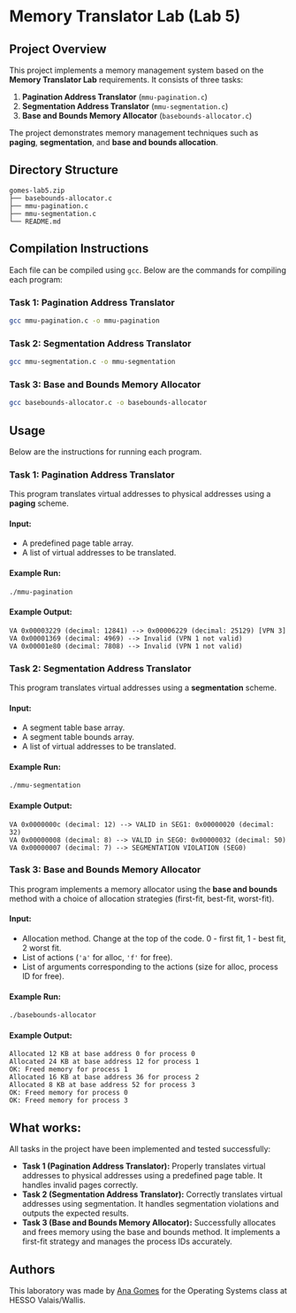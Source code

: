 # Memory Translator Lab (Lab 5)

## Project Overview
This project implements a memory management system based on the **Memory Translator Lab** requirements. It consists of three tasks:
1. **Pagination Address Translator** (`mmu-pagination.c`)
2. **Segmentation Address Translator** (`mmu-segmentation.c`)
3. **Base and Bounds Memory Allocator** (`basebounds-allocator.c`)

The project demonstrates memory management techniques such as **paging**, **segmentation**, and **base and bounds allocation**.

## Directory Structure
```
gomes-lab5.zip
├── basebounds-allocator.c
├── mmu-pagination.c
├── mmu-segmentation.c
└── README.md
```

## Compilation Instructions
Each file can be compiled using `gcc`. Below are the commands for compiling each program:

### Task 1: Pagination Address Translator
```bash
gcc mmu-pagination.c -o mmu-pagination
```

### Task 2: Segmentation Address Translator
```bash
gcc mmu-segmentation.c -o mmu-segmentation
```

### Task 3: Base and Bounds Memory Allocator
```bash
gcc basebounds-allocator.c -o basebounds-allocator
```

## Usage
Below are the instructions for running each program.

### Task 1: Pagination Address Translator
This program translates virtual addresses to physical addresses using a **paging** scheme.

#### Input:
- A predefined page table array.
- A list of virtual addresses to be translated.

#### Example Run:
```bash
./mmu-pagination
```

#### Example Output:
```
VA 0x00003229 (decimal: 12841) --> 0x00006229 (decimal: 25129) [VPN 3]
VA 0x00001369 (decimal: 4969) --> Invalid (VPN 1 not valid)
VA 0x00001e80 (decimal: 7808) --> Invalid (VPN 1 not valid)
```

### Task 2: Segmentation Address Translator
This program translates virtual addresses using a **segmentation** scheme.

#### Input:
- A segment table base array.
- A segment table bounds array.
- A list of virtual addresses to be translated.

#### Example Run:
```bash
./mmu-segmentation
```

#### Example Output:
```
VA 0x0000000c (decimal: 12) --> VALID in SEG1: 0x00000020 (decimal: 32)
VA 0x00000008 (decimal: 8) --> VALID in SEG0: 0x00000032 (decimal: 50)
VA 0x00000007 (decimal: 7) --> SEGMENTATION VIOLATION (SEG0)
```

### Task 3: Base and Bounds Memory Allocator
This program implements a memory allocator using the **base and bounds** method with a choice of allocation strategies (first-fit, best-fit, worst-fit).

#### Input:
- Allocation method. Change at the top of the code. 0 - first fit, 1 - best fit, 2 worst fit.
- List of actions (`'a'` for alloc, `'f'` for free).
- List of arguments corresponding to the actions (size for alloc, process ID for free).

#### Example Run:
```bash
./basebounds-allocator
```

#### Example Output:
```
Allocated 12 KB at base address 0 for process 0
Allocated 24 KB at base address 12 for process 1
OK: Freed memory for process 1
Allocated 16 KB at base address 36 for process 2
Allocated 8 KB at base address 52 for process 3
OK: Freed memory for process 0
OK: Freed memory for process 3
```

## What works:
All tasks in the project have been implemented and tested successfully:
- **Task 1 (Pagination Address Translator):** Properly translates virtual addresses to physical addresses using a predefined page table. It handles invalid pages correctly.
- **Task 2 (Segmentation Address Translator):** Correctly translates virtual addresses using segmentation. It handles segmentation violations and outputs the expected results.
- **Task 3 (Base and Bounds Memory Allocator):** Successfully allocates and frees memory using the base and bounds method. It implements a first-fit strategy and manages the process IDs accurately.


## Authors
This laboratory was made by [Ana Gomes](https://github.com/anouillz) for the Operating Systems class at HESSO Valais/Wallis.
